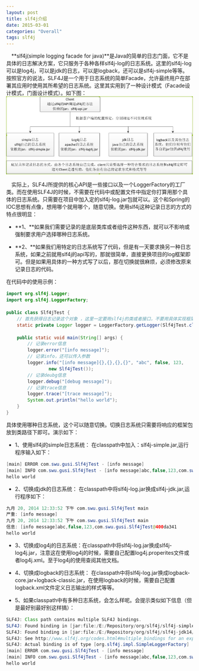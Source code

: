 ```yaml
---
layout: post
title: slf4j介绍
date: 2015-03-01
categories: "Overall"
tags: slf4j
---
```


　**slf4j(simple logging facade for java)**是Java的简单的日志门面，它不是具体的日志解决方案，它只服务于各种各样slf4j-log的日志系统。这里的slf4j-log可以是log4j，可以是jdk的日志，可以是logback，还可以是slf4j-simple等等。按照官方的说法，SLF4J是一个用于日志系统的简单Facade，允许最终用户在部署其应用时使用其所希望的日志系统。这里其实用到了一种设计模式（Facade设计模式，门面设计模式）。如下图：
![slf4j](/assets/yoting/post/commonUtils/01.png)

　实际上，SLF4J所提供的核心API是一些接口以及一个LoggerFactory的工厂类。而在使用SLF4J的时候，不需要在代码中或配置文件中指定你打算用那个具体的日志系统。只需要在项目中加入定的slf4j-log.jar包就可以。这个和Spring的IOC思想有点像，想用哪个就用哪个，随意切换。使用slf4j这种记录日志的方式的特点很明显：

- **1、**如果我们需要记录的是底层类库或者组件这种东西，就可以不影响或强制要求用户选择哪种日志系统。

- **2、**如果我们用特定的日志系统写了代码，但是有一天要求换另一种日志系统，如果之前就用slf4j的api写的，那就很简单，直接更换项目的log框架即可。但是如果用具体的一种方式写了以后，那在切换就很麻烦，必须修改原来记录日志的代码。

在代码中的使用示例：

```java
import org.slf4j.Logger;  
import org.slf4j.LoggerFactory;  

public class Slf4jTest {  
    // 首先获得日志记录这个对象 ，这里一定要用slf4j的类或者接口，不要用具体实现框架的类或者接口
    static private Logger logger = LoggerFactory.getLogger(Slf4jTest.class);  

    public static void main(String[] args) {  
        // 记录error信息  
        logger.error("[info message]");  
        // 记录info，还可以传入参数  
        logger.info("[info message]{},{},{},{}", "abc", false, 123,  
                new Slf4jTest());  
        // 记录deubg信息  
        logger.debug("[debug message]");  
        // 记录trace信息  
        logger.trace("[trace message]");  
        System.out.println("hello world");  
    }  
}  
```

具体使用哪种日志系统，这个可以随意切换。切换日志系统只需要将响应的框架包放到类路径下即可。演示如下：

- 1、使用slf4j的simple日志系统：
    在classpath中加入：slf4j-simple.jar,运行程序输入如下：

```java
[main] ERROR com.swu.gusi.Slf4jTest - [info message]
[main] INFO com.swu.gusi.Slf4jTest - [info message]abc,false,123,com.swu.gusi.Slf4jTest@503f0b70
hello world
```

- 2、切换成jdk的日志系统：
    在classpath中将slf4j-log.jar换成slf4j-jdk.jar,运行程序如下：

```java
九月 20, 2014 12:33:52 下午 com.swu.gusi.Slf4jTest main
严重: [info message]
九月 20, 2014 12:33:52 下午 com.swu.gusi.Slf4jTest main
信息: [info message]abc,false,123,com.swu.gusi.Slf4jTest@400da341
hello world
```

- 3、切换成log4j的日志系统：
    ​在classpath中将slf4j-log.jar换成slf4j-log4j.jar，注意这在使用log4j的时候，需要自己配置log4j.properites文件或者log4j.xml。至于log4j的使用查阅其他文档。

- 4、切换成logback的日志系统：
    在classpath中将slf4j-log.jar换成logback-core.jar+logback-classic.jar，在使用logback的时候，需要自己配置logback.xml文件定义日志输出的样式等等。

- 5、如果classpath中有多种日志系统，会怎么样呢。会提示类似如下信息（但是最好别最好别这样搞）：

```java
SLF4J: Class path contains multiple SLF4J bindings.
SLF4J: Found binding in [jar:file:/E:/Repository/org/slf4j/slf4j-simple/1.7.7/slf4j-simple-1.7.7.jar!/org/slf4j/impl/StaticLoggerBinder.class]
SLF4J: Found binding in [jar:file:/E:/Repository/org/slf4j/slf4j-jdk14/1.7.7/slf4j-jdk14-1.7.7.jar!/org/slf4j/impl/StaticLoggerBinder.class]
SLF4J: See http://www.slf4j.org/codes.html#multiple_bindings for an explanation.
SLF4J: Actual binding is of type [org.slf4j.impl.SimpleLoggerFactory]
[main] ERROR com.swu.gusi.Slf4jTest - [info message]
[main] INFO com.swu.gusi.Slf4jTest - [info message]abc,false,123,com.swu.gusi.Slf4jTest@10e80317
hello world
```
